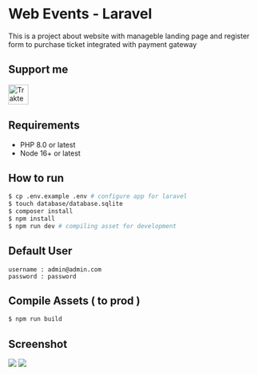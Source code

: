 # Web Events - Laravel

This is a project about website with manageble landing page and register form to purchase ticket integrated with payment gateway
## Support me

<a href="https://trakteer.id/ajikamaludin" target="_blank"><img id="wse-buttons-preview" src="https://cdn.trakteer.id/images/embed/trbtn-blue-2.png" height="40" style="border:0px;height:40px;" alt="Trakteer Saya"></a>


## Requirements

* PHP 8.0 or latest
* Node 16+ or latest

## How to run

```bash
$ cp .env.example .env # configure app for laravel
$ touch database/database.sqlite
$ composer install
$ npm install
$ npm run dev # compiling asset for development
```

## Default User 
```
username : admin@admin.com
password : password
```

## Compile Assets ( to prod )

```bash
$ npm run build
```

## Screenshot

![](screenshot1.png?raw=true)
![](screenshot2.png?raw=true)